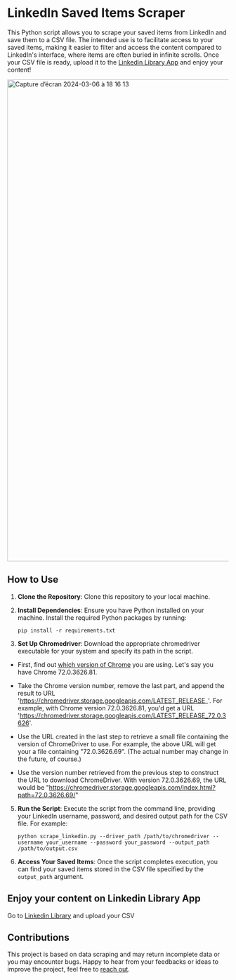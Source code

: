 # LinkedIn Saved Items Scraper

This Python script allows you to scrape your saved items from LinkedIn and save them to a CSV file. The intended use is to facilitate access to your saved items, making it easier to filter and access the content compared to LinkedIn's interface, where items are often buried in infinite scrolls.
Once your CSV file is ready, upload it to the [Linkedin Library App](https://linkedin-library.streamlit.app/) and enjoy your content! 

[<img width="1098" alt="Capture d’écran 2024-03-06 à 18 16 13" src="https://github.com/manuelc98/linkedin_library/assets/46032930/560956b3-a6b3-472c-b4a9-6d54f6ccfd19">](https://youtu.be/AuTODUhtyC8)

## How to Use

1. **Clone the Repository**: Clone this repository to your local machine.

2. **Install Dependencies**: Ensure you have Python installed on your machine. Install the required Python packages by running:
    ```
    pip install -r requirements.txt
    ```

3. **Set Up Chromedriver**: Download the appropriate chromedriver executable for your system and specify its path in the script.

- First, find out [which version of Chrome](https://www.lifewire.com/check-version-of-chrome-5222040) you are using. Let's say you have Chrome 72.0.3626.81.

- Take the Chrome version number, remove the last part, and append the result to URL 'https://chromedriver.storage.googleapis.com/LATEST_RELEASE_'. For example, with Chrome version 72.0.3626.81, you'd get a URL 'https://chromedriver.storage.googleapis.com/LATEST_RELEASE_72.0.3626'.

- Use the URL created in the last step to retrieve a small file containing the version of ChromeDriver to use. For example, the above URL will get your a file containing "72.0.3626.69". (The actual number may change in the future, of course.)

- Use the version number retrieved from the previous step to construct the URL to download ChromeDriver. With version 72.0.3626.69, the URL would be "https://chromedriver.storage.googleapis.com/index.html?path=72.0.3626.69/"

5. **Run the Script**: Execute the script from the command line, providing your LinkedIn username, password, and desired output path for the CSV file. For example:
    ```
    python scrape_linkedin.py --driver_path /path/to/chromedriver --username your_username --password your_password --output_path /path/to/output.csv
    ```

6. **Access Your Saved Items**: Once the script completes execution, you can find your saved items stored in the CSV file specified by the `output_path` argument.

## Enjoy your content on Linkedin Library App

Go to [Linkedin Library](https://linkedin-library.streamlit.app/) and upload your CSV

## Contributions

This project is based on data scraping and may return incomplete data or you may encounter bugs.
Happy to hear from your feedbacks or ideas to improve the project, feel free to [reach out](https://www.linkedin.com/in/manuel-cellier-821325166/).
